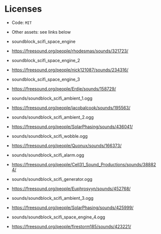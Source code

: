 

# Licenses

* Code: `MIT`
* Other assets: see links below

* soundblock_scifi_space_engine
* https://freesound.org/people/rhodesmas/sounds/321723/

* soundblock_scifi_space_engine_2
* https://freesound.org/people/nick121087/sounds/234316/

* soundblock_scifi_space_engine_3
* https://freesound.org/people/Erdie/sounds/158729/

* sounds/soundblock_scifi_ambient_1.ogg
* https://freesound.org/people/jacobalcook/sounds/195563/

* sounds/soundblock_scifi_ambient_2.ogg
* https://freesound.org/people/SolarPhasing/sounds/436041/

* sounds/soundblock_scifi_wobble.ogg
* https://freesound.org/people/Quonux/sounds/166373/

* sounds/soundblock_scifi_alarm.ogg
* https://freesound.org/people/Cell31_Sound_Productions/sounds/388824/

* sounds/soundblock_scifi_generator.ogg
* https://freesound.org/people/Euphrosyyn/sounds/452768/

* sounds/soundblock_scifi_ambient_3.ogg
* https://freesound.org/people/SolarPhasing/sounds/425999/

* sounds/soundblock_scifi_space_engine_4.ogg
* https://freesound.org/people/firestorm185/sounds/423221/
